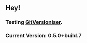 ## Hey!

### Testing [GitVersioniser](https://github.com/Luzkan/GHActionsRepo).

### Current Version: **0.5.0+build.7**
